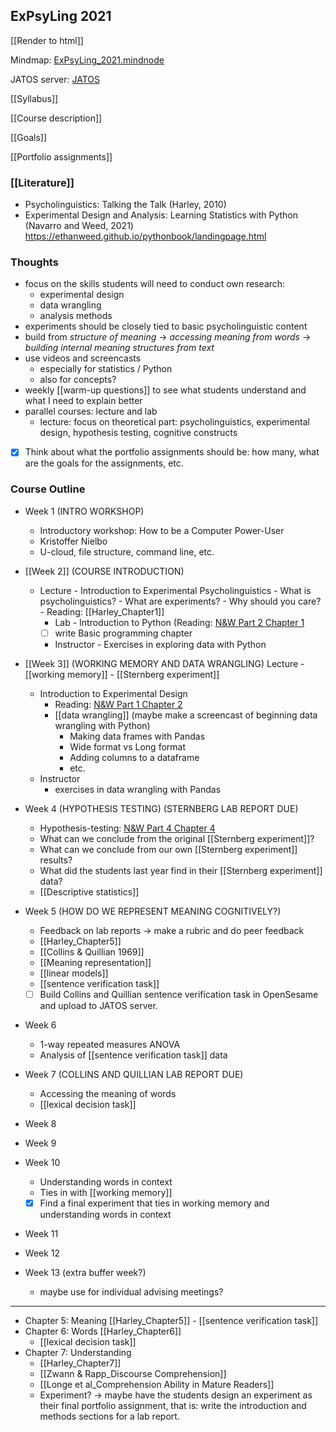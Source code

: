 ## ExPsyLing 2021

[[Render to html]]

Mindmap: [ExPsyLing_2021.mindnode](hook://file/z7z4vhB61?p=VzZMMzlVWUw2Wn5jb21+bWluZG5vZGV+TWluZE5vZGUvRG9jdW1lbnRz&n=ExPsyLing_2021.mindnode)

JATOS server: [JATOS](https://broca.cc.au.dk/jatos/login)

[[Syllabus]]

[[Course description]]

[[Goals]]

[[Portfolio assignments]]

### [[Literature]]
- Psycholinguistics: Talking the Talk (Harley, 2010) 
- Experimental Design and Analysis: Learning Statistics with Python (Navarro and Weed, 2021) https://ethanweed.github.io/pythonbook/landingpage.html

### Thoughts
- focus on the skills students will need to conduct own research: 
	- experimental design
	- data wrangling
	- analysis methods
- experiments should be closely tied to basic psycholinguistic content
- build from *structure of meaning* -> *accessing meaning from words* -> *building internal meaning structures from text*
- use videos and screencasts
	- especially for statistics / Python
	- also for concepts?
- weekly [[warm-up questions]] to see what students understand and what I need to explain better
- parallel courses: lecture and lab
	- lecture: focus on theoretical part: psycholinguistics, experimental design, hypothesis testing, cognitive constructs

- [x] Think about what the portfolio assignments should be: how many, what are the goals for the assignments, etc.

### Course Outline
- Week 1 (INTRO WORKSHOP)
	- Introductory workshop: How to be a Computer Power-User
	- Kristoffer Nielbo
	- U-cloud, file structure, command line, etc.

- [[Week 2]] (COURSE INTRODUCTION)
	- Lecture
			- Introduction to Experimental Psycholinguistics
				- What is psycholinguistics?
				- What are experiments?
				- Why should you care?
			- Reading: [[Harley_Chapter1]]
		- Lab
				- Introduction to Python (Reading: [N&W Part 2 Chapter 1](https://ethanweed.github.io/pythonbook/02.01-getting_started_with_python.html)
		- [ ] write Basic programming chapter
		- Instructor
				- Exercises in exploring data with Python

- [[Week 3]] (WORKING MEMORY AND DATA WRANGLING)
	Lecture
		- [[working memory]]
		- [[Sternberg experiment]]
	- Introduction to Experimental Design
		- Reading: [N&W Part 1 Chapter 2](https://ethanweed.github.io/pythonbook/01.02-studydesign.html?highlight=experimental)
		- [[data wrangling]] (maybe make a screencast of beginning data wrangling with Python)
			- Making data frames with Pandas
			- Wide format vs Long format
			- Adding columns to a dataframe
			- etc.
	- Instructor
		- exercises in data wrangling with Pandas 

- Week 4 (HYPOTHESIS TESTING) (STERNBERG LAB REPORT DUE)
	- Hypothesis-testing: [N&W Part 4 Chapter 4](https://ethanweed.github.io/pythonbook/04.04-hypothesis-testing.html#hypothesis-testing)
	- What can we conclude from the original [[Sternberg experiment]]?
	- What can we conclude from our own [[Sternberg experiment]] results?
	- What did the students last year find in their [[Sternberg experiment]] data?
	- [[Descriptive statistics]]

- Week 5 (HOW DO WE REPRESENT MEANING COGNITIVELY?)
	- Feedback on lab reports -> make a rubric and do peer feedback
	- [[Harley_Chapter5]]
	- [[Collins & Quillian 1969]]
	- [[Meaning representation]]
	- [[linear models]]
	- [[sentence verification task]]
	- [ ] Build Collins and Quillian sentence verification task in OpenSesame and upload to JATOS server.

- Week 6 
	- 1-way repeated measures ANOVA
	- Analysis of [[sentence verification task]] data

- Week 7 (COLLINS AND QUILLIAN LAB REPORT DUE)
	- Accessing the meaning of words
	- [[lexical decision task]]


- Week 8

- Week 9

- Week 10
	- Understanding words in context
	- Ties in with [[working memory]]
	- [x] Find a final experiment that ties in working memory and understanding words in context 
- Week 11

- Week 12

- Week 13 (extra buffer week?)
	- maybe use for individual advising meetings?


---------------------------------------- 


- Chapter 5: Meaning [[Harley_Chapter5]]
		- [[sentence verification task]] 
- Chapter 6: Words [[Harley_Chapter6]]
	- [[lexical decision task]]
- Chapter 7: Understanding 
	- [[Harley_Chapter7]]
	-  [[Zwann & Rapp_Discourse Comprehension]]
	-  [[Longe et al_Comprehension Ability in Mature Readers]]
	- Experiment? -> maybe have the students design an experiment as their final portfolio assignment, that is: write the introduction and methods sections for a lab report.



